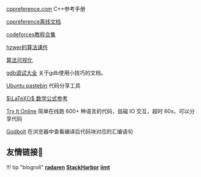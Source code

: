
[cppreference.com](https://zh.cppreference.com/w/) C++参考手册

[cppreference离线文档](https://zh.cppreference.com/w/Cppreference:Archives)

[codeforces教程合集](http://codeforces.com/blog/entry/57282)

[hzwer的算法课件](https://github.com/hzwer/shareOI)

[算法可视化](https://visualgo.net/zh)

[gdb调试大全](https://github.com/hellogcc/100-gdb-tips) 关于gdb使用小技巧的文档。

[Ubuntu pastebin](https://paste.ubuntu.com/) 代码分享工具

[ $\LaTeX{}$ 数学公式参考](http://www.mohu.org/info/symbols/symbols.htm)

[Try It Online](https://tio.run) 简单在线跑 600+ 种语言的代码，兹磁 IO 交互，超时 60s，可以分享代码

[Godbolt](https://godbolt.org/) 在浏览器中查看编译后代码块对应的汇编语句

## 友情链接🔗

!!! tip "blogroll"
    **[radaren](http://leidar.ren/)** 
    **[StackHarbor](https://sh.alynx.moe/)** 
    **[iimt](http://www.iimt.me/)**

